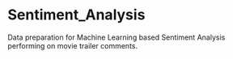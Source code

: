 # Sentiment_Analysis
Data preparation for Machine Learning based Sentiment Analysis performing on movie trailer comments.
